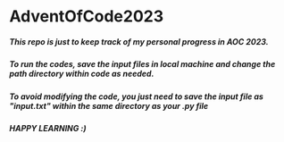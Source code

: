 # AdventOfCode2023
##### This repo is just to keep track of my personal progress in <i>AOC 2023</i>.
##### To run the codes, save the input files in local machine and change the path directory within code as needed.
##### To avoid modifying the code, you just need to save the input file as "input.txt" within the same directory as your .py file 
##### HAPPY LEARNING :)
